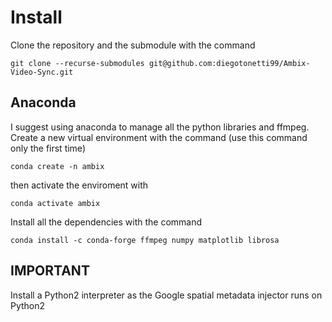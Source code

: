 # Install
Clone the repository and the submodule with the command
~~~
git clone --recurse-submodules git@github.com:diegotonetti99/Ambix-Video-Sync.git
~~~

## Anaconda
I suggest using anaconda to manage all the python libraries and ffmpeg. Create a new virtual environment with the command (use this command only the first time)
~~~
conda create -n ambix
~~~
then activate the enviroment with
~~~
conda activate ambix
~~~
Install all the dependencies with the command
~~~
conda install -c conda-forge ffmpeg numpy matplotlib librosa
~~~
## IMPORTANT
Install a Python2 interpreter as the Google spatial metadata injector runs on Python2
